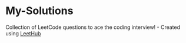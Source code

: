 # My-Solutions
Collection of LeetCode questions to ace the coding interview! - Created using [LeetHub](https://github.com/QasimWani/LeetHub)
